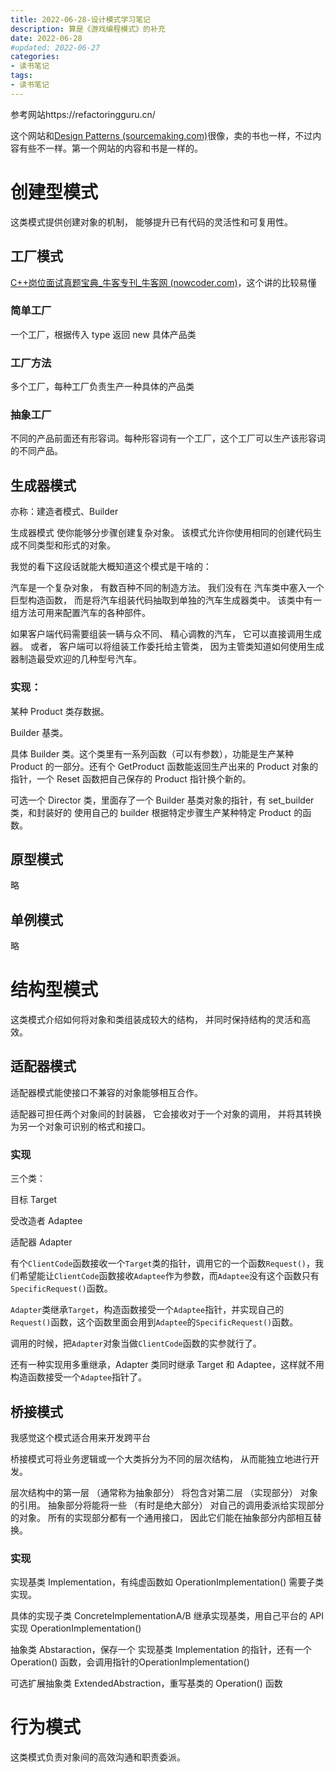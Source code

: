 ```yaml
---
title: 2022-06-28-设计模式学习笔记
description: 算是《游戏编程模式》的补充
date: 2022-06-28
#updated: 2022-06-27
categories:
- 读书笔记
tags:
- 读书笔记
---
```




参考网站https://refactoringguru.cn/

这个网站和[Design Patterns (sourcemaking.com)](https://sourcemaking.com/design_patterns)很像，卖的书也一样，不过内容有些不一样。第一个网站的内容和书是一样的。

# 创建型模式

这类模式提供创建对象的机制， 能够提升已有代码的灵活性和可复用性。

## 工厂模式

[C++岗位面试真题宝典_牛客专刊_牛客网 (nowcoder.com)](https://www.nowcoder.com/tutorial/10069/c6c1810db05545db9c55fda508292f56)，这个讲的比较易懂

### 简单工厂

一个工厂，根据传入 type 返回 new 具体产品类

### 工厂方法

多个工厂，每种工厂负责生产一种具体的产品类

### 抽象工厂

不同的产品前面还有形容词。每种形容词有一个工厂，这个工厂可以生产该形容词的不同产品。

## 生成器模式

亦称：建造者模式、Builder

生成器模式 使你能够分步骤创建复杂对象。 该模式允许你使用相同的创建代码生成不同类型和形式的对象。



我觉的看下这段话就能大概知道这个模式是干啥的：

汽车是一个复杂对象， 有数百种不同的制造方法。 我们没有在 汽车类中塞入一个巨型构造函数， 而是将汽车组装代码抽取到单独的汽车生成器类中。 该类中有一组方法可用来配置汽车的各种部件。

如果客户端代码需要组装一辆与众不同、 精心调教的汽车， 它可以直接调用生成器。 或者， 客户端可以将组装工作委托给主管类， 因为主管类知道如何使用生成器制造最受欢迎的几种型号汽车。



### 实现：

某种 Product 类存数据。

Builder 基类。

具体 Builder 类。这个类里有一系列函数（可以有参数），功能是生产某种 Product 的一部分。还有个 GetProduct 函数能返回生产出来的 Product 对象的指针，一个 Reset 函数把自己保存的 Product 指针换个新的。

可选一个 Director 类，里面存了一个 Builder 基类对象的指针，有 set_builder 类，和封装好的 使用自己的 builder 根据特定步骤生产某种特定 Product 的函数。

## 原型模式

略

## 单例模式

略

# 结构型模式

这类模式介绍如何将对象和类组装成较大的结构， 并同时保持结构的灵活和高效。

## 适配器模式

适配器模式能使接口不兼容的对象能够相互合作。

适配器可担任两个对象间的封装器， 它会接收对于一个对象的调用， 并将其转换为另一个对象可识别的格式和接口。



### 实现

三个类：

目标 Target

受改造者 Adaptee

适配器 Adapter

有个`ClientCode`函数接收一个`Target`类的指针，调用它的一个函数`Request()`，我们希望能让`ClientCode`函数接收`Adaptee`作为参数，而`Adaptee`没有这个函数只有`SpecificRequest()`函数。

`Adapter`类继承`Target`，构造函数接受一个`Adaptee`指针，并实现自己的 `Request()`函数，这个函数里面会用到`Adaptee`的`SpecificRequest()`函数。

调用的时候，把`Adapter`对象当做`ClientCode`函数的实参就行了。



还有一种实现用多重继承，Adapter 类同时继承 Target 和 Adaptee，这样就不用构造函数接受一个`Adaptee`指针了。

## 桥接模式

我感觉这个模式适合用来开发跨平台

桥接模式可将业务逻辑或一个大类拆分为不同的层次结构， 从而能独立地进行开发。

层次结构中的第一层 （通常称为抽象部分） 将包含对第二层 （实现部分） 对象的引用。 抽象部分将能将一些 （有时是绝大部分） 对自己的调用委派给实现部分的对象。 所有的实现部分都有一个通用接口， 因此它们能在抽象部分内部相互替换。

### 实现

实现基类 Implementation，有纯虚函数如 OperationImplementation() 需要子类实现。

具体的实现子类 ConcreteImplementationA/B 继承实现基类，用自己平台的 API 实现 OperationImplementation()

抽象类 Abstaraction，保存一个 实现基类 Implementation 的指针，还有一个 Operation() 函数，会调用指针的OperationImplementation()

可选扩展抽象类 ExtendedAbstraction，重写基类的 Operation() 函数

# 行为模式

这类模式负责对象间的高效沟通和职责委派。

